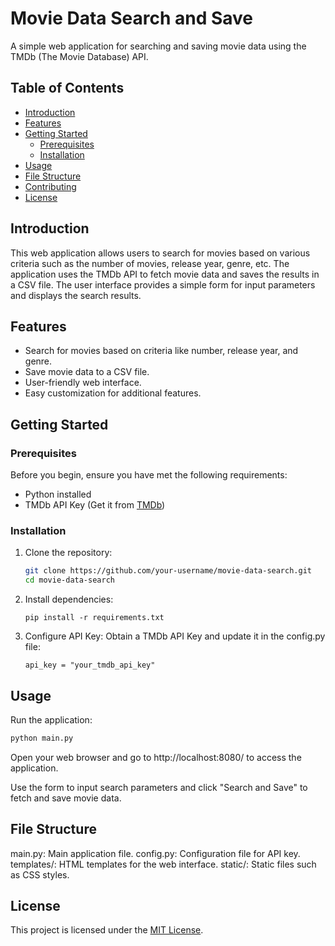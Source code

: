 # Movie Data Search and Save

A simple web application for searching and saving movie data using the TMDb (The Movie Database) API.

## Table of Contents

- [Introduction](#introduction)
- [Features](#features)
- [Getting Started](#getting-started)
  - [Prerequisites](#prerequisites)
  - [Installation](#installation)
- [Usage](#usage)
- [File Structure](#file-structure)
- [Contributing](#contributing)
- [License](#license)

## Introduction

This web application allows users to search for movies based on various criteria such as the number of movies, release year, genre, etc. The application uses the TMDb API to fetch movie data and saves the results in a CSV file. The user interface provides a simple form for input parameters and displays the search results.

## Features

- Search for movies based on criteria like number, release year, and genre.
- Save movie data to a CSV file.
- User-friendly web interface.
- Easy customization for additional features.

## Getting Started

### Prerequisites

Before you begin, ensure you have met the following requirements:

- Python installed
- TMDb API Key (Get it from [TMDb](https://www.themoviedb.org/documentation/api))

### Installation

1. Clone the repository:

   ```bash
   git clone https://github.com/your-username/movie-data-search.git
   cd movie-data-search
   ```
2. Install dependencies:
   ```
   pip install -r requirements.txt
   ```
4. Configure API Key:
   Obtain a TMDb API Key and update it in the config.py file:
   ```
   api_key = "your_tmdb_api_key"
   ```
## Usage
Run the application:

  ```bash
  python main.py
  ```
  Open your web browser and go to http://localhost:8080/ to access the application.

  Use the form to input search parameters and click "Search and Save" to fetch and save movie data.
## File Structure
main.py: Main application file.
config.py: Configuration file for API key.
templates/: HTML templates for the web interface.
static/: Static files such as CSS styles.

## License
This project is licensed under the [MIT License](/license.md).
